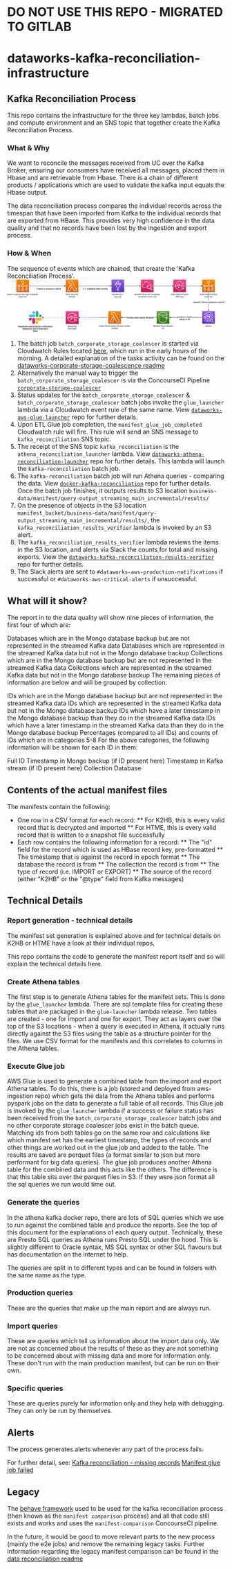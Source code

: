 # DO NOT USE THIS REPO - MIGRATED TO GITLAB

# dataworks-kafka-reconciliation-infrastructure

## Kafka Reconciliation Process
This repo contains the infrastructure for the three key lambdas, batch jobs and compute environment and an SNS topic that together create the Kafka Reconciliation Process.

### What & Why
We want to reconcile the messages received from UC over the Kafka Broker, ensuring our consumers have received all messages, placed them in Hbase and are retrievable from Hbase.
There is a chain of different products / applications which are used to validate the kafka input equals the Hbase output.

The data reconciliation process compares the individual records across the timespan that have been imported from Kafka to the individual records that are exported from HBase. This provides very high confidence in the data quality and that no records have been lost by the ingestion and export process.

### How & When
The sequence of events which are chained, that create the 'Kafka Reconciliation Process'.
![kafka-reconciliation-process-diagram](kafka_reconciliation.png)

1. The batch job `batch_corporate_storage_coalescer` is started via Cloudwatch Rules located [here](https://github.com/dwp/dataworks-aws-ingest-consumers/blob/master/batch_coalescer_trigger_events.tf), which run in the early hours of the morning. 
   A detailed explanation of the tasks activity can be found on the [dataworks-corporate-storage-coalescence readme](https://github.com/dwp/dataworks-corporate-storage-coalescence)
1. Alternatively the manual way to trigger the `batch_corporate_storage_coalescer` is via the ConcourseCI Pipeline [`corporate-storage-coalescer`](https://ci.dataworks.dwp.gov.uk/teams/utility/pipelines/corporate-storage-coalescer)
1. Status updates for the `batch_corporate_storage_coalescer` & `batch_corporate_storage_coalescer` batch jobs invoke the `glue_launcher` lambda via a Cloudwatch event rule of the same name. View [`dataworks-aws-glue-launcher`](https://github.com/dwp/dataworks-aws-glue-launcher) repo for further details.
1. Upon ETL Glue job completion, the `manifest_glue_job_completed` Cloudwatch rule will fire. This rule will send an SNS message to `kafka_reconciliation` SNS topic.
1. The receipt of the SNS topic `kafka_reconciliation` is the `athena_reconciliation_launcher` lambda. View [`dataworks-athena-reconciliation-launcher`](https://github.com/dwp/dataworks-athena-reconciliation-launcher) repo for further details. This lambda will launch the `kafka-reconciliation` batch job.
1. The `kafka-reconciliation` batch job will run Athena queries - comparing the data. View [`docker-kafka-reconciliation`](https://github.com/dwp/docker-kafka-reconciliation) repo for further details. Once the batch job finishes, it outputs results to S3 location `business-data/manifest/query-output_streaming_main_incremental/results/`
1. On the presence of objects in the S3 location `manifest_bucket/business-data/manifest/query-output_streaming_main_incremental/results/`, the `kafka_reconciliation_results_verifier` lambda is invoked by an S3 alert.
1. The `kafka_reconciliation_results_verifier` lambda reviews the items in the S3 location, and alerts via Slack the counts for total and missing exports. View the [`dataworks-kafka-reconciliation-results-verifier`](https://github.com/dwp/dataworks-kafka-reconciliation-results-verifier) repo for further details.
1. The Slack alerts are sent to `#dataworks-aws-production-notifications` if successful or `#dataworks-aws-critical-alerts` if unsuccessful.

## What will it show?
The report in to the data quality will show nine pieces of information, the first four of which are:

Databases which are in the Mongo database backup but are not represented in the streamed Kafka data
Databases which are represented in the streamed Kafka data but not in the Mongo database backup
Collections which are in the Mongo database backup but are not represented in the streamed Kafka data
Collections which are represented in the streamed Kafka data but not in the Mongo database backup
The remaining pieces of information are below and will be grouped by collection:

IDs which are in the Mongo database backup but are not represented in the streamed Kafka data
IDs which are represented in the streamed Kafka data but not in the Mongo database backup
IDs which have a later timestamp in the Mongo database backup than they do in the streamed Kafka data
IDs which have a later timestamp in the streamed Kafka data than they do in the Mongo database backup
Percentages (compared to all IDs) and counts of IDs which are in categories 5-8
For the above categories, the following information will be shown for each ID in them:

Full ID
Timestamp in Mongo backup (if ID present here)
Timestamp in Kafka stream (if ID present here)
Collection
Database

## Contents of the actual manifest files

The manifests contain the following:

* One row in a CSV format for each record:
** For K2HB, this is every valid record that is decrypted and imported
** For HTME, this is every valid record that is written to a snapshot file successfully
* Each row contains the following information for a record:
** The "id" field for the record which is used as HBase record key, pre-formatted
** The timestamp that is against the record in epoch format
** The database the record is from
** The collection the record is from
** The type of record (i.e. IMPORT or EXPORT)
** The source of the record (either "K2HB" or the "@type" field from Kafka messages)

## Technical Details
### Report generation - technical details
The manifest set generation is explained above and for technical details on K2HB or HTME have a look at their individual repos.

This repo contains the code to generate the manifest report itself and so will explain the technical details here.

### Create Athena tables
The first step is to generate Athena tables for the manifest sets. This is done by the `glue_launcher` lambda. There are sql template files for creating these tables that are packaged in the `glue-launcher` lambda release.
Two tables are created - one for import and one for export. They act as layers over the top of the S3 locations - when a query is executed in Athena, it actually runs directly against the S3 files using the table as a structure pointer for the files. 
We use CSV format for the manifests and this correlates to columns in the Athena tables.

### Execute Glue job
AWS Glue is used to generate a combined table from the import and export Athena tables. To do this, there is a job (stored and deployed from aws-ingestion repo) which gets the data from the Athena tables and performs pyspark jobs on the data to generate a full table of all records.
This Glue job is invoked by the `glue_launcher` lambda if a success or failure status has been received from the `batch_corporate_storage_coalescer` batch jobs and no other corporate storage coalescer jobs exist in the batch queue.
Matching ids from both tables go on the same row and calculations like which manifest set has the earliest timestamp, the types of records and other things are worked out in the glue job and added to the table. 
The results are saved are perquet files (a format similar to json but more performant for big data queries). The glue job produces another Athena table for the combined data and this acts like the others. 
The difference is that this table sits over the parquet files in S3. If they were json format all the sql queries we run would time out.

### Generate the queries
In the athena kafka docker repo, there are lots of SQL queries which we use to run against the combined table and produce the reports. See the top of this document for the explanations of each query output. Technically, these are Presto SQL queries as Athena runs Presto SQL under the hood. This is slightly different to Oracle syntax, MS SQL syntax or other SQL flavours but has documentation on the internet to help.

The queries are split in to different types and can be found in folders with the same name as the type.

### Production queries
These are the queries that make up the main report and are always run.

### Import queries
These are queries which tell us information about the import data only. We are not as concerned about the results of these as they are not something to be concerned about with missing data and more for information only. These don't run with the main production manifest, but can be run on their own.

### Specific queries
These are queries purely for information only and they help with debugging. They can only be run by themselves.

## Alerts
The process generates alerts whenever any part of the process fails.

For further detail, see:
[Kafka reconciliation - missing records](https://git.ucd.gpn.gov.uk/dip/aws-common-infrastructure/wiki/DataWorks-AWS-Corporate-Storage#kafka-reconciliation---missing-records)
[Manifest glue job failed](https://git.ucd.gpn.gov.uk/dip/aws-common-infrastructure/wiki/DataWorks-AWS-Corporate-Storage#manifest-glue-job-failed)

## Legacy
The [behave framework](https://github.com/dwp/dataworks-behavioural-framework) used to be used for the kafka reconciliation process (then known as the `manifest comparison` process) and all that code still exists and works and uses the `manifest-comparison` ConcourseCI pipeline.

In the future, it would be good to move relevant parts to the new process (mainly the e2e jobs) and remove the remaining legacy tasks.
Further information regarding the legacy manifest comparison can be found in the [data reconciliation readme](https://github.com/dwp/dataworks-behavioural-framework/blob/master/docs/data-reconciliation.md)
